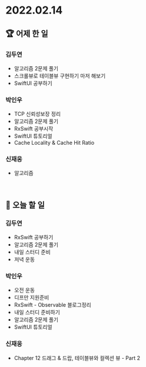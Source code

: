 # 2022.02.14

## 🏆 어제 한 일

### 김두연

- 알고리즘 2문제 풀기
- 스크롤뷰로 테이블뷰 구현하기 마저 해보기
- SwiftUI 공부하기

### 박인우

- TCP 신뢰성보장 정리
- 알고리즘 2문제 풀기
- RxSwift 공부시작
- SwiftUI 튜토리얼
- Cache Locality & Cache Hit Ratio

### 신재웅

- 알고리즘

<br/>

## 🎯 오늘 할 일

### 김두연

- RxSwift 공부하기
- 알고리즘 2문제 풀기
- 내일 스터디 준비
- 저녁 운동

### 박인우

- 오전 운동
- 디프만 지원준비
- RxSwift - Observable 블로그정리
- 내일 스터디 준비하기
- 알고리즘 2문제 풀기
- SwiftUI 튜토리얼

### 신재웅

- Chapter 12 드래그 & 드랍, 테이블뷰와 컬렉션 뷰 - Part 2

<br/>

